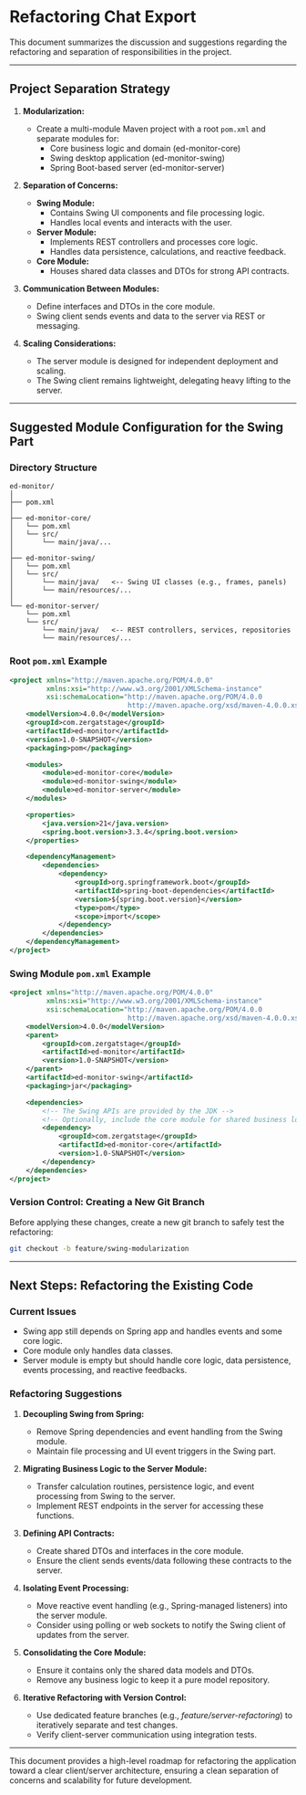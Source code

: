 # Refactoring Chat Export

This document summarizes the discussion and suggestions regarding the refactoring and separation of responsibilities in the project.

---

## Project Separation Strategy

1. **Modularization:**  
   - Create a multi-module Maven project with a root `pom.xml` and separate modules for:
     - Core business logic and domain (ed-monitor-core)
     - Swing desktop application (ed-monitor-swing)
     - Spring Boot-based server (ed-monitor-server)

2. **Separation of Concerns:**  
   - **Swing Module:**
     - Contains Swing UI components and file processing logic.
     - Handles local events and interacts with the user.
   - **Server Module:**
     - Implements REST controllers and processes core logic.
     - Handles data persistence, calculations, and reactive feedback.
   - **Core Module:**
     - Houses shared data classes and DTOs for strong API contracts.

3. **Communication Between Modules:**  
   - Define interfaces and DTOs in the core module.
   - Swing client sends events and data to the server via REST or messaging.

4. **Scaling Considerations:**  
   - The server module is designed for independent deployment and scaling.
   - The Swing client remains lightweight, delegating heavy lifting to the server.

---

## Suggested Module Configuration for the Swing Part

### Directory Structure
```
ed-monitor/              
│
├── pom.xml              
│
├── ed-monitor-core/     
│   └── pom.xml         
│   └── src/
│       └── main/java/...
│
├── ed-monitor-swing/    
│   └── pom.xml         
│   └── src/
│       └── main/java/   <-- Swing UI classes (e.g., frames, panels)
│       └── main/resources/...
│
└── ed-monitor-server/   
    └── pom.xml         
    └── src/
        └── main/java/   <-- REST controllers, services, repositories
        └── main/resources/...
```

### Root `pom.xml` Example
```xml
<project xmlns="http://maven.apache.org/POM/4.0.0" 
         xmlns:xsi="http://www.w3.org/2001/XMLSchema-instance" 
         xsi:schemaLocation="http://maven.apache.org/POM/4.0.0 
                             http://maven.apache.org/xsd/maven-4.0.0.xsd">
    <modelVersion>4.0.0</modelVersion>
    <groupId>com.zergatstage</groupId>
    <artifactId>ed-monitor</artifactId>
    <version>1.0-SNAPSHOT</version>
    <packaging>pom</packaging>

    <modules>
        <module>ed-monitor-core</module>
        <module>ed-monitor-swing</module>
        <module>ed-monitor-server</module>
    </modules>

    <properties>
        <java.version>21</java.version>
        <spring.boot.version>3.3.4</spring.boot.version>
    </properties>

    <dependencyManagement>
        <dependencies>
            <dependency>
                <groupId>org.springframework.boot</groupId>
                <artifactId>spring-boot-dependencies</artifactId>
                <version>${spring.boot.version}</version>
                <type>pom</type>
                <scope>import</scope>
            </dependency>
        </dependencies>
    </dependencyManagement>
</project>
```

### Swing Module `pom.xml` Example
```xml
<project xmlns="http://maven.apache.org/POM/4.0.0" 
         xmlns:xsi="http://www.w3.org/2001/XMLSchema-instance" 
         xsi:schemaLocation="http://maven.apache.org/POM/4.0.0 
                             http://maven.apache.org/xsd/maven-4.0.0.xsd">
    <modelVersion>4.0.0</modelVersion>
    <parent>
        <groupId>com.zergatstage</groupId>
        <artifactId>ed-monitor</artifactId>
        <version>1.0-SNAPSHOT</version>
    </parent>
    <artifactId>ed-monitor-swing</artifactId>
    <packaging>jar</packaging>

    <dependencies>
        <!-- The Swing APIs are provided by the JDK -->
        <!-- Optionally, include the core module for shared business logic -->
        <dependency>
            <groupId>com.zergatstage</groupId>
            <artifactId>ed-monitor-core</artifactId>
            <version>1.0-SNAPSHOT</version>
        </dependency>
    </dependencies>
</project>
```

### Version Control: Creating a New Git Branch

Before applying these changes, create a new git branch to safely test the refactoring:
```bash
git checkout -b feature/swing-modularization
```

---

## Next Steps: Refactoring the Existing Code

### Current Issues
- Swing app still depends on Spring app and handles events and some core logic.
- Core module only handles data classes.
- Server module is empty but should handle core logic, data persistence, events processing, and reactive feedbacks.

### Refactoring Suggestions

1. **Decoupling Swing from Spring:**
   - Remove Spring dependencies and event handling from the Swing module.
   - Maintain file processing and UI event triggers in the Swing part.

2. **Migrating Business Logic to the Server Module:**
   - Transfer calculation routines, persistence logic, and event processing from Swing to the server.
   - Implement REST endpoints in the server for accessing these functions.

3. **Defining API Contracts:**
   - Create shared DTOs and interfaces in the core module.
   - Ensure the client sends events/data following these contracts to the server.

4. **Isolating Event Processing:**
   - Move reactive event handling (e.g., Spring-managed listeners) into the server module.
   - Consider using polling or web sockets to notify the Swing client of updates from the server.

5. **Consolidating the Core Module:**
   - Ensure it contains only the shared data models and DTOs.
   - Remove any business logic to keep it a pure model repository.

6. **Iterative Refactoring with Version Control:**
   - Use dedicated feature branches (e.g., _feature/server-refactoring_) to iteratively separate and test changes.
   - Verify client-server communication using integration tests.

---

This document provides a high-level roadmap for refactoring the application toward a clear client/server architecture, ensuring a clean separation of concerns and scalability for future development.